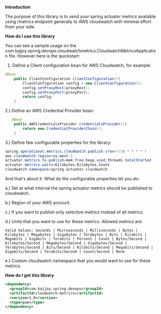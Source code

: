 **Introduction**

The purpose of this library is to send your spring actuator metrics available using
/metrics endpoint generally to AWS cloudwatch with minimal effort from your side.

**How do I use this library**

You can see a sample usage on the com.kajjoy.spring.devops.cloudwatchmetrics.CloudwatchMetricsApplication file.
However here is the quickstart:

1) Define a Client configuration bean for AWS Cloudwatch, for example:

```java
@Bean
    public ClientConfiguration clientConfiguration(){
        ClientConfiguration config = new ClientConfiguration();
        config.setProxyHost(proxyHost);
        config.setProxyPort(proxyPort);
        return config;
    }

```

2.) Define an AWS Credential Provider bean:

```java
   @Bean
    public AWSCredentialsProvider credentialsProvider(){
        return new CredentialProviderChain();
    }
```

3.) Define few configurable properties for the library:

```java
spring.operational.metrics.cloudwatch.publish.cron=*/10 * * * * *
aws.cloudwatch.region=us-west-2
actuator.metrics.to.publish=mem.free,heap.used,threads.totalStarted
actuator.metrics.units=Kilobytes,Kilobytes,Count
cloudwatch.namespace=spring-actuator-cloudwatch
```

And that's about it. What do the configurable properties let you do:

a.) Set at what interval the spring actuator metrics should be published to cloudwatch.

b.) Region of your AWS account.

c.) If you want to publish only selective metrics instead of all metrics.

d.) Units that you want to use for these metrics. Allowed metrics are:
```
Valid Values: Seconds | Microseconds | Milliseconds | Bytes | Kilobytes | Megabytes | Gigabytes | Terabytes | Bits | Kilobits | Megabits | Gigabits | Terabits | Percent | Count | Bytes/Second | Kilobytes/Second | Megabytes/Second | Gigabytes/Second | Terabytes/Second | Bits/Second | Kilobits/Second | Megabits/Second | Gigabits/Second | Terabits/Second | Count/Second | None
```

e.) Custom cloudwatch namespace that you would want to use for these metrics.

**How do I get this library**

```xml
<dependency>
  <groupId>com.kajjoy.spring.devops</groupId>
  <artifactId>cloudwatch-metrics</artifactId>
  <version>1.0</version>
  <type>pom</type>
</dependency>
```
